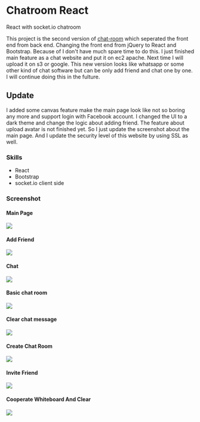# Chatroom React
React with socket.io chatroom

This project is the second version of [chat-room](https://github.com/BobbyLiu66/white-board) which seperated the front end from back end. Changing the front end from jQuery to React and Bootstrap. Because of I don't have much spare time to do this. I just finished main feature as a chat website and put it on ec2 apache. Next time I will upload it on s3 or google. This new version looks like whatsapp or some other kind of chat software but can be only add friend and chat one by one. I will continue doing this in the fulture.

## Update
I added some canvas feature make the main page look like not so boring any more and support login with Facebook account.
I changed the UI to a dark theme and change the logic about adding friend. The feature about upload avatar is not finished yet. So I just update the screenshot about the main page.
And I update the security level of this website by using SSL as well.

### Skills
* React
* Bootstrap
* socket.io client side

### Screenshot 
#### Main Page
![](https://github-bobby.s3-ap-southeast-2.amazonaws.com/main_chat.gif)
#### Add Friend
![](https://github-bobby.s3-ap-southeast-2.amazonaws.com/add-friend-react.gif)
#### Chat
![](https://github-bobby.s3-ap-southeast-2.amazonaws.com/chat-react.gif)
#### Basic chat room      
![](https://github-bobby.s3-ap-southeast-2.amazonaws.com/chat_basic.gif)
    
#### Clear chat message
![](https://github-bobby.s3-ap-southeast-2.amazonaws.com/clear_chat.gif)    
   
#### Create Chat Room
![](https://github-bobby.s3-ap-southeast-2.amazonaws.com/create_room.gif)

#### Invite Friend
![](https://github-bobby.s3-ap-southeast-2.amazonaws.com/invite_friend.gif)

#### Cooperate Whiteboard And Clear
![](https://github-bobby.s3-ap-southeast-2.amazonaws.com/whiteboard.gif)
